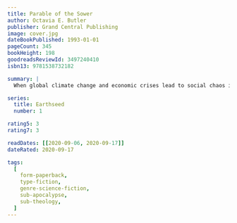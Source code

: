 ```yaml
---
title: Parable of the Sower
author: Octavia E. Butler
publisher: Grand Central Publishing
image: cover.jpg
dateBookPublished: 1993-01-01
pageCount: 345
bookHeight: 198
goodreadsReviewId: 3497240410
isbn13: 9781538732182

summary: |
  When global climate change and economic crises lead to social chaos in the early 2020s, California becomes full of dangers, from pervasive water shortage to masses of vagabonds who will do anything to live to see another day. Fifteen-year-old Lauren Olamina lives inside a gated community with her preacher father, family, and neighbors, sheltered from the surrounding anarchy. In a society where any vulnerability is a risk, she suffers from hyperempathy, a debilitating sensitivity to others' pain. Precocious and clear-eyed, Lauren must make her voice heard in order to protect her loved ones from the imminent disasters her small community stubbornly ignores. But what begins as a fight for survival soon leads to something much more: the birth of a new faith…and a startling vision of human destiny.

series:
  title: Earthseed
  number: 1

rating5: 3
rating7: 3

readDates: [[2020-09-06, 2020-09-17]]
dateRated: 2020-09-17

tags:
  [
    form-paperback,
    type-fiction,
    genre-science-fiction,
    sub-apocalypse,
    sub-theology,
  ]
---
```

